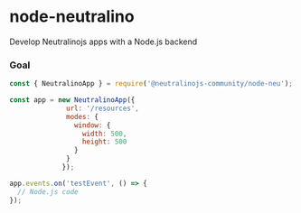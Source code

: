# node-neutralino
Develop Neutralinojs apps with a Node.js backend

### Goal

```js
const { NeutralinoApp } = require('@neutralinojs-community/node-neu');

const app = new NeutralinoApp({
              url: '/resources', 
              modes: {
                window: {
                  width: 500,
                  height: 500
                }
              }
             });

app.events.on('testEvent', () => {
  // Node.js code
});
```
